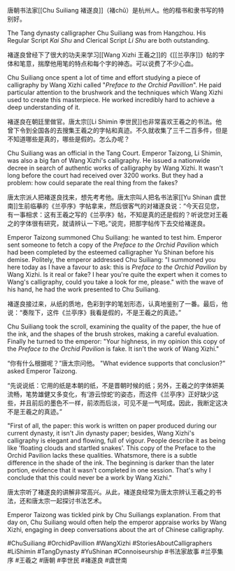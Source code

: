 唐朝书法家[[Chu Suiliang 褚遂良]]（褚chǔ）是杭州人。他的楷书和隶书写的特别好。

The Tang dynasty calligrapher Chu Suiliang was from Hangzhou. His Regular Script *Kai Shu* and Clerical Script *Li Shu* are both outstanding. 

褚遂良曾经下了很大的功夫来学习[[Wang Xizhi 王羲之]]的《[[兰亭序]]》帖的字体和笔意，揣摩他用笔的特点和每个字的神态。可以说费了不少心血。

Chu Suiliang once spent a lot of time and effort studying a piece of calligraphy by Wang Xizhi called "*Preface to the Orchid Pavillion*". He paid particular attention to the brushwork and the techniques which Wang Xizhi used to create this masterpiece. He worked incredibly hard to achieve a deep understanding of it.

褚遂良在朝廷里做官。唐太宗[[Li Shimin 李世民]]也非常喜欢王羲之的书法。他曾下令到全国各的去搜集王羲之的字帖和真迹。不久就收集了三千二百多件，但是不知道哪些是真的，哪些是假的。怎么办呢？

Chu Suiliang was an official in the Tang Court. Emperor Taizong, Li Shimin, was also a big fan of Wang Xizhi's calligraphy. He issued a nationwide decree in search of authentic works of calligraphy by Wang Xizhi. It wasn't long before the court had received over 3200 works. But they had a problem: how could separate the real thing from the fakes?

唐太宗派人把褚遂良找来，想先考考他。唐太宗叫人把名书法家[[Yu Shinan 虞世南]]生前临摹的《兰亭序》字帖拿来，然后很客气的对褚遂良说：“今天召见您，有一事相求：这有王羲之写的《兰亭序》帖，不知是真的还是假的？听说您对王羲之的字体很有研究，就请辨认一下吧。”说完，把那字帖传下去交给褚遂良。

Emperor Taizong summoned Chu Suiliang: he wanted to test him. Emperor sent someone to fetch a copy of the *Preface to the Orchid Pavilion* which had been completed by the esteemed calligrapher Yu Shinan before his demise. Politely, the emperor addressed Chu Suiliang: "I summoned you here today as I have a favour to ask: this is *Preface to the Orchid Pavilion* by Wang Xizhi. Is it real or fake? I hear you're quite the expert when it comes to Wang's calligraphy, could you take a look for me, please." with the wave of his hand, he had the work presented to Chu Suiliang. 

褚遂良接过来，从纸的质地，色彩到字的笔划形态，认真地鉴别了一番。最后，他说：“奏陛下，这件《兰亭序》我看是假的，不是王羲之的真迹。”

Chu Suiliang took the scroll, examining the quality of the paper, the hue of the ink, and the shapes of the brush strokes, making a careful evaluation. Finally he turned to the emperor: "Your highness, in my opinion this copy of the *Preface to the Orchid Pavilion* is fake. It isn't the work of Wang Xizhi."

“你有什么根据呢？”唐太宗问他。
"What evidence supports that conclusion?" asked Emperor Taizong. 

“先说说纸：它用的纸是本朝的纸，不是晋朝时候的纸；另外，王羲之的字体妍美流畅，笔势雄健又多变化，有‘游云惊蛇’的姿态，而这件《兰亭序》正好缺少这些，并且前后的墨色不一样，前浓而后淡，可见不是一气呵成。因此，我断定这决不是王羲之的真迹。”

"First of all, the paper: this work is written on paper produced during our current dynasty, it isn't Jin dynasty paper; besides, Wang Xizhi's calligraphy is elegant and flowing, full of vigour. People describe it as being like 'floating clouds and startled snakes'. This copy of the Preface to the Orchid Pavilion lacks these qualities. Whatsmore, there is a subtle difference in the shade of the ink. The beginning is darker than the later portion, evidence that it wasn't completed in one session. That's why I conclude that this could never be a work by Wang Xizhi."

唐太宗听了褚遂良的讲解非常高兴。从此，褚遂良经常为唐太宗辨认王羲之的书法，还和唐太宗一起探讨书法艺术。

Emperor Taizong was tickled pink by Chu Suiliangs explanation. From that day on, Chu Suiliang would often help the emperor appraise works by Wang Xizhi, engaging in deep conversations about the art of Chinese calligraphy.

#ChuSuiliang #OrchidPavillion #WangXizhi #StoriesAboutCalligraphers #LiShimin #TangDynasty #YuShinan #Connoiseurship #书法家故事 #兰亭集序 #王羲之 #唐朝 #李世民 #褚遂良 #虞世南